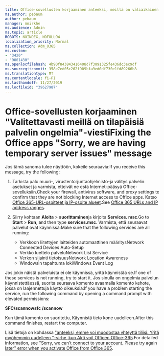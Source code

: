 ```yaml
---
title: Office-sovellusten korjaaminen anteeksi, meillä on väliaikainen palvelin ongelmien viesti
ms.author: pebaum
author: pebaum
manager: mnirkhe
ms.audience: Admin
ms.topic: article
ROBOTS: NOINDEX, NOFOLLOW
localization_priority: Normal
ms.collection: Adm_O365
ms.custom:
- "3420"
- "9001430"
ms.openlocfilehash: 4b90f843843416408d7f3091325fe436dc3ec9df
ms.sourcegitcommit: 358e7ed05c262f909bfa9ed0df730e1fd89266b8
ms.translationtype: MT
ms.contentlocale: fi-FI
ms.lasthandoff: 11/27/2019
ms.locfileid: "39627987"
---
```

# <a name="fixing-the-office-apps-sorry-we-are-having-temporary-server-issues-message"></a><span data-ttu-id="f6d70-102">Office-sovellusten korjaaminen "Valitettavasti meillä on tilapäisiä palvelin ongelmia"-viesti</span><span class="sxs-lookup"><span data-stu-id="f6d70-102">Fixing the Office apps "Sorry, we are having temporary server issues" message</span></span>

<span data-ttu-id="f6d70-103">Jos tämä sanoma tulee näyttöön, kokeile seuraavia:</span><span class="sxs-lookup"><span data-stu-id="f6d70-103">If you receive this message, try the following:</span></span>

1. <span data-ttu-id="f6d70-104">Tarkista palo muuri-, virustentorjuntaohjelmisto-ja välitys palvelin asetukset ja varmista, etteivät ne estä Internet-pääsyä Office-sovelluksiin.</span><span class="sxs-lookup"><span data-stu-id="f6d70-104">Check your firewall, antivirus software, and proxy settings to confirm that they are not blocking Internet access to Office apps.</span></span> <span data-ttu-id="f6d70-105">Katso [Office 365-URL-osoitteet ja IP-osoite alueet](https://docs.microsoft.com/office365/enterprise/urls-and-ip-address-ranges).</span><span class="sxs-lookup"><span data-stu-id="f6d70-105">See [Office 365 URLs and IP address ranges](https://docs.microsoft.com/office365/enterprise/urls-and-ip-address-ranges).</span></span>

2. <span data-ttu-id="f6d70-106">Siirry kohtaan **Aloita** > **suorittaminen**ja kirjoita **Services. msc**.</span><span class="sxs-lookup"><span data-stu-id="f6d70-106">Go to **Start** > **Run**, and then type **services.msc**.</span></span> <span data-ttu-id="f6d70-107">Varmista, että seuraavat palvelut ovat käynnissä:</span><span class="sxs-lookup"><span data-stu-id="f6d70-107">Make sure that the following services are all running:</span></span>
    - <span data-ttu-id="f6d70-108">Verkkoon liitettyjen laitteiden automaattinen määritys</span><span class="sxs-lookup"><span data-stu-id="f6d70-108">Network Connected Devices Auto-Setup</span></span>
    - <span data-ttu-id="f6d70-109">Verkko luettelo palvelu</span><span class="sxs-lookup"><span data-stu-id="f6d70-109">Network List Service</span></span>
    - <span data-ttu-id="f6d70-110">Verkon sijainti tietoisuus</span><span class="sxs-lookup"><span data-stu-id="f6d70-110">Network Location Awareness</span></span>
    - <span data-ttu-id="f6d70-111">Windowsin tapahtuma loki</span><span class="sxs-lookup"><span data-stu-id="f6d70-111">Windows Event Log</span></span>

<span data-ttu-id="f6d70-112">Jos jokin näistä palveluista ei ole käynnissä, yritä käynnistää se.</span><span class="sxs-lookup"><span data-stu-id="f6d70-112">If one of these services is not running, try to start it.</span></span> <span data-ttu-id="f6d70-113">Jos sinulla on ongelmia palvelun käynnistettäessä, suorita seuraava komento avaamalla komento kehote, jossa on laajennettuja käyttö oikeuksia:</span><span class="sxs-lookup"><span data-stu-id="f6d70-113">If you have a problem starting the service, run the following command by opening a command prompt with elevated permissions:</span></span>

<span data-ttu-id="f6d70-114">**SFC/scannow**</span><span class="sxs-lookup"><span data-stu-id="f6d70-114">**sfc /scannow**</span></span>

<span data-ttu-id="f6d70-115">Kun tämä komento on suoritettu, Käynnistä tieto kone uudelleen.</span><span class="sxs-lookup"><span data-stu-id="f6d70-115">After this command finishes, restart the computer.</span></span>

<span data-ttu-id="f6d70-116">Lisä tietoja on kohdassa ["anteeksi, emme voi muodostaa yhteyttä tiliisi. Yritä myöhemmin uudelleen "-virhe, kun Akti voit Officen Office-365](https://docs.microsoft.com/office/troubleshoot/activation-installation/issue-when-activate-office-from-office-365).</span><span class="sxs-lookup"><span data-stu-id="f6d70-116">For detailed information, see ["Sorry, we can't connect to your account. Please try again later" error when you activate Office from Office 365](https://docs.microsoft.com/office/troubleshoot/activation-installation/issue-when-activate-office-from-office-365).</span></span>